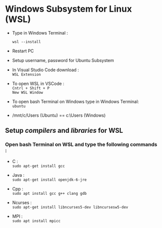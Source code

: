 # Windows Subsystem for Linux (WSL)

- Type in Windows Terminal :

  `wsl --install`

- Restart PC

- Setup username, password for Ubuntu Subsystem

- In Visual Studio Code download : <br>
  `WSL Extension`

- To open WSL in VSCode : <br>
 `Cntrl + Shift + P` <br>
 `New WSL Window`

- To open bash Terminal on Windows type in Windows Terminal: <br>
 `ubuntu`
- /mnt/c/Users (Ubuntu) == c:\Users (Windows)

## Setup *compilers* and *libraries* for WSL
### Open bash Terminal on WSL and type the following commands :
- C : <br>
 `sudo apt-get install gcc`

- Java : <br>
 `sudo apt-get install openjdk-6-jre`

- Cpp : <br>
 `sudo apt install gcc g++ clang gdb`

- Ncurses : <br>
 `sudo apt-get install libncurses5-dev libncursesw5-dev`
 
- MPI : <br>
 `sudo apt install mpicc`
